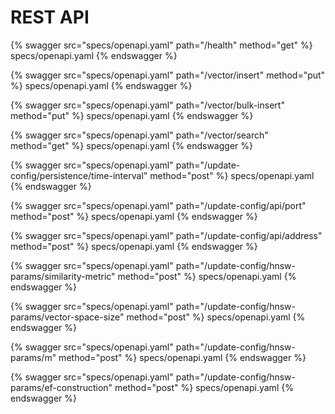 # REST API 

{% swagger src="specs/openapi.yaml" path="/health" method="get" %} specs/openapi.yaml {% endswagger %}

{% swagger src="specs/openapi.yaml" path="/vector/insert" method="put" %} specs/openapi.yaml {% endswagger %}

{% swagger src="specs/openapi.yaml" path="/vector/bulk-insert" method="put" %} specs/openapi.yaml {% endswagger %}

{% swagger src="specs/openapi.yaml" path="/vector/search" method="get" %} specs/openapi.yaml {% endswagger %}


{% swagger src="specs/openapi.yaml" path="/update-config/persistence/time-interval" method="post" %} specs/openapi.yaml {% endswagger %}


{% swagger src="specs/openapi.yaml" path="/update-config/api/port" method="post" %} specs/openapi.yaml {% endswagger %}

{% swagger src="specs/openapi.yaml" path="/update-config/api/address" method="post" %} specs/openapi.yaml {% endswagger %}


{% swagger src="specs/openapi.yaml" path="/update-config/hnsw-params/similarity-metric" method="post" %} specs/openapi.yaml {% endswagger %}

{% swagger src="specs/openapi.yaml" path="/update-config/hnsw-params/vector-space-size" method="post" %} specs/openapi.yaml {% endswagger %}

{% swagger src="specs/openapi.yaml" path="/update-config/hnsw-params/m" method="post" %} specs/openapi.yaml {% endswagger %}

{% swagger src="specs/openapi.yaml" path="/update-config/hnsw-params/ef-construction" method="post" %} specs/openapi.yaml {% endswagger %}



